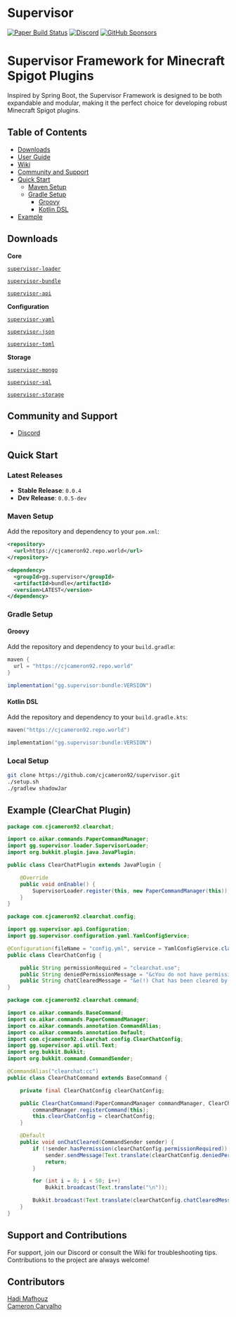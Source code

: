 # Supervisor 
[![Paper Build Status](https://img.shields.io/github/actions/workflow/status/PaperMC/Paper/build.yml?branch=master)](https://github.com/PaperMC/Paper/actions)
[![Discord](https://img.shields.io/discord/289587909051416579.svg?label=&logo=discord&logoColor=ffffff&color=7389D8&labelColor=6A7EC2)](https://discord.gg/papermc)
[![GitHub Sponsors](https://img.shields.io/github/sponsors/papermc?label=GitHub%20Sponsors)](https://github.com/sponsors/cjcameron92)
# Supervisor Framework for Minecraft Spigot Plugins

Inspired by Spring Boot, the Supervisor Framework is designed to be both expandable and modular, making it the perfect choice for developing robust Minecraft Spigot plugins.

## Table of Contents
- [Downloads](#downloads)
- [User Guide](https://github.com/cjcameron92/supervisor/wiki/User-Guide)
- [Wiki](https://github.com/cjcameron92/supervisor/wiki)
- [Community and Support](#community-and-support)
- [Quick Start](#quick-start)
  - [Maven Setup](#maven-setup)
  - [Gradle Setup](#gradle-setup)
    - [Groovy](#groovy)
    - [Kotlin DSL](#kotlin-dsl)
- [Example](#example)

## Downloads

**Core**

[`supervisor-loader`](https://repo.world/cjcameron92/downloads/supervisor-loader.jar)

[`supervisor-bundle`](https://repo.world/cjcameron92/downloads/supervisor-bundle.jar)

[`supervisor-api`](https://repo.world/cjcameron92/downloads/supervisor-api.jar)

**Configuration**

[`supervisor-yaml`](https://repo.world/cjcameron92/downloads/supervisor-yaml.jar)

[`supervisor-json`](https://repo.world/cjcameron92/downloads/supervisor-json.jar)

[`supervisor-toml`](https://repo.world/cjcameron92/downloads/supervisor-toml.jar)

**Storage**

[`supervisor-mongo`](https://repo.world/cjcameron92/downloads/supervisor-mongo.jar)

[`supervisor-sql`](https://repo.world/cjcameron92/downloads/supervisor-sql.jar)

[`supervisor-storage`](https://repo.world/cjcameron92/downloads/supervisor-storage.jar)

## Community and Support
- [Discord](https://discord.gg/vertmix)

## Quick Start

### Latest Releases
- **Stable Release**: `0.0.4`
- **Dev Release**: `0.0.5-dev`

### Maven Setup
Add the repository and dependency to your `pom.xml`:
```xml
<repository>
  <url>https://cjcameron92.repo.world</url>
</repository>

<dependency>
  <groupId>gg.supervisor</groupId>
  <artifactId>bundle</artifactId>
  <version>LATEST</version>
</dependency>
```

### Gradle Setup
#### Groovy
Add the repository and dependency to your `build.gradle`:
```groovy
maven {
  url = "https://cjcameron92.repo.world"
}

implementation("gg.supervisor:bundle:VERSION")
```

#### Kotlin DSL
Add the repository and dependency to your `build.gradle.kts`:

```kts
maven("https://cjcameron92.repo.world")

implementation("gg.supervisor:bundle:VERSION")
```

### Local Setup
```bash
git clone https://github.com/cjcameron92/supervisor.git
./setup.sh
./gradlew shadowJar
```

## Example (ClearChat Plugin)
```java
package com.cjcameron92.clearchat;

import co.aikar.commands.PaperCommandManager;
import gg.supervisor.loader.SupervisorLoader;
import org.bukkit.plugin.java.JavaPlugin;

public class ClearChatPlugin extends JavaPlugin {

    @Override
    public void onEnable() {
        SupervisorLoader.register(this, new PaperCommandManager(this));
    }
}
```
```java
package com.cjcameron92.clearchat.config;

import gg.supervisor.api.Configuration;
import gg.supervisor.configuration.yaml.YamlConfigService;

@Configuration(fileName = "config.yml", service = YamlConfigService.class)
public class ClearChatConfig {

    public String permissionRequired = "clearchat.use";
    public String deniedPermissionMessage = "&cYou do not have permission to use this command.";
    public String chatClearedMessage = "&e(!) Chat has been cleared by %player%.";
}
```
```java
package com.cjcameron92.clearchat.command;

import co.aikar.commands.BaseCommand;
import co.aikar.commands.PaperCommandManager;
import co.aikar.commands.annotation.CommandAlias;
import co.aikar.commands.annotation.Default;
import com.cjcameron92.clearchat.config.ClearChatConfig;
import gg.supervisor.api.util.Text;
import org.bukkit.Bukkit;
import org.bukkit.command.CommandSender;

@CommandAlias("clearchat:cc")
public class ClearChatCommand extends BaseCommand {

    private final ClearChatConfig clearChatConfig;

    public ClearChatCommand(PaperCommandManager commandManager, ClearChatConfig clearChatConfig) {
        commandManager.registerCommand(this);
        this.clearChatConfig = clearChatConfig;
    }

    @Default
    public void onChatCleared(CommandSender sender) {
        if (!sender.hasPermission(clearChatConfig.permissionRequired)) {
            sender.sendMessage(Text.translate(clearChatConfig.deniedPermissionMessage));
            return;
        }

        for (int i = 0; i < 50; i++)
            Bukkit.broadcast(Text.translate("\n"));

        Bukkit.broadcast(Text.translate(clearChatConfig.chatClearedMessage.replaceAll("%player%", sender.getName())));
    }
}
```

## Support and Contributions
For support, join our Discord or consult the Wiki for troubleshooting tips. Contributions to the project are always welcome!


## Contributors 
[Hadi Mafhouz](https://github.com/Hadimhz)  
[Cameron Carvalho](https://github.com/cjcameron92)


